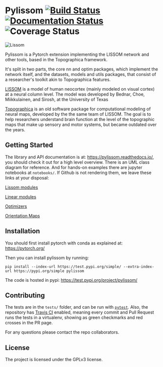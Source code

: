 
Pylissom [![Build Status](https://travis-ci.com/hernanbari/pylissom.svg?branch=master)](https://travis-ci.com/hernanbari/pylissom) [![Documentation Status](https://readthedocs.org/projects/pylissom/badge/?version=latest)](https://pylissom.readthedocs.io/en/latest/?badge=latest) ![Coverage Status](https://coveralls.io/repos/github/hernanbari/pylissom/badge.svg?branch=master)
========

![Lissom](http://homepages.inf.ed.ac.uk/jbednar/images/000506_or_map_128MB.RF-LISSOM.anim.gif)

Pylissom is a Pytorch extension implementing the LISSOM network and other tools, based in the Topographica framework.

It's split in two parts, the core nn and optim packages, which implement the network itself,
 and the datasets, models and utils packages, that consist of a researcher's toolkit akin to Topographica features.

[LISSOM](http://homepages.inf.ed.ac.uk/jbednar/rflissom_small.html) is a model of human neocortex (mainly modeled on visual cortex) at a neural column level. The model was developed by Bednar, Choe, Miikkulainen, and Sirosh, at the University of Texas

[Topographica](http://ioam.github.io/topographica/index.html) is an old software package for computational modeling of neural maps, developed by the the same team of LISSOM. The goal is to help researchers understand brain function at the level of the topographic maps that make up sensory and motor systems, but became outdated over the years.


Getting Started
---------------

The library and API documentation is at: https://pylissom.readthedocs.io/, you should check it out for a high level overview. There is an UML class diagram for reference. And for hands-on examples there are jupyter notebooks at `notebooks/`. If Github is not rendering them, we leave these links at your disposal:

[Lissom modules](https://nbviewer.jupyter.org/github/hernanbari/pylissom/blob/master/notebooks/Tests_lissom_modules.ipynb)

[Linear modules](https://nbviewer.jupyter.org/github/hernanbari/pylissom/blob/master/notebooks/Tests_simple_modules.ipynb)

[Optimizers](https://nbviewer.jupyter.org/github/hernanbari/pylissom/blob/master/notebooks/Test_optimizers.ipynb)

[Orientation Maps](https://nbviewer.jupyter.org/github/hernanbari/pylissom/blob/master/notebooks/Orientation_preferences.ipynb)


Installation
------------

You should first install pytorch with conda as explained at: https://pytorch.org/

Then you can install pylissom by running:

    pip install --index-url https://test.pypi.org/simple/ --extra-index-url https://pypi.org/simple pylissom    
    
The code is hosted in pypi: https://test.pypi.org/project/pylissom/

Contributing
------------

The tests are in the `tests/` folder, and can be run with [`pytest`](https://docs.pytest.org/en/latest/). Also, the repository has [Travis CI](https://docs.travis-ci.com/) enabled, meaning every commit and Pull Request runs the tests in a virtualenv, showing as green checkmarks and red crosses in the PR page.

For any questions please contact the repo collaborators.

License
-------

The project is licensed under the GPLv3 license.
